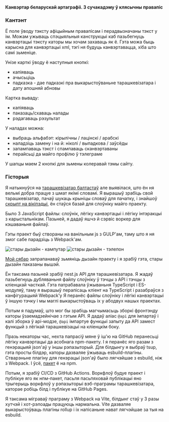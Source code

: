 #### Канвэртар беларускай артаграфіі. З сучакадэму ў клясычны правапіс

### Кантэнт

Ё поле ўводу тэксту афіцыйным правапісам і перадвызначаны тэкст у ім.
Можам ужываць спэцыяльныя канструкцыі
каб пазьбегнуць канвэртацыі тэксту каторы мы хочам захаваць як ё.
Гэта можа быць карысна для канвэртацыі xml,
тэгі ня будуць канвэртавацца, хіба што самі зьменіце.

Унізе карткі ўводу ё наступныя кнопкі:
- капіяваць
- ачысьціць
- падказка - дае падказкі пра выкарыстоўваньне тарашкевізатара і дату апошняй абновы

Картка вываду:
- капіяваць
- паказаць/схаваць налады
- рэдагаваць рэзультат

У наладах можна:
- выбраць альфабэт: кірылічны / лацінскі / арабскі
- наладзіць замену і на й: ніколі / выпадкова / заўсёды
- запампаваць тэкст і спампаваць сканвэртаваны
- перайсьці да майго профілю ў тэлеграме

У шапцы маем 2 кнопкі для зьмены колеравай тэмы сайту.

### Гісторыя

Я натыкнуўся на [тарашкевізатар балтастаў](https://baltoslav.eu/tar/index.php)
але выявілася, што ён ня вельмі добра працуе з шмат якімі словамі. Я вырашыў зрабіць свой тарашкевізатар,
пачаў шукаць крыніцы словаў для пачатку, і знайшоў
[скрыпт на вікіпэдыі](https://be-tarask.wikipedia.org/wiki/MediaWiki:Gadget-nt.js),
ён стаўся базай для слоўніку майго праекту.

Было 3 JavaScript файлы: слоўнік, лёгіку канвэртацыі і лёгіку інтэракцыі з карыстальнікам.
Пазьней, я дадаў яшчэ й сэрвіс воркер для кэшаваньня файлаў.

Гэты праект быў створаны на ванільным js з GULP'ам, таму што я ня змог сабе парадзіць з Webpack'ам.

![стары дызайн - кампутар](@/old-desktop.jpg)
![стары дызайн - тэлепон](@/old-mobile.jpg)

[Мой сябар](https://github.com/nopears) запрапанаваў зьмяніць дызайн праекту
і я зрабіў гэта, стары дызайн паказаны вышэй.

Ён таксама пазьней зрабіў nest.js API для тарашкевізатара.
Я жадаў пазьбегнуць дубляваньня файлу слоўніку
ў тэчцы з API і тэчцы з кліенцкай часткай.
Гэта патрабавала ўжываньня TypeScript і ES-модуляў, таму я вырашыў
перапісаць кліент на TypeScript і разабраўся з канфігурацыяй Webpack'у
Я перанёс файлы слоўніку і лёгікі канвэртацыі ў іншую тэчку і
мы маглі выкарыстоўваць іх у абодвух нашых праектах.

Потым я падумаў, што мог бы зрабіць магчымасьць зборкі
фронтэнду каторы ўзаемадзейнічае з гэтым API.
Я дадаў аліас `@api` для імпартаў і калі зборка ў api-модзе,
`@api` імпартуе функцыі запыту да API замест функцый з лёгікай тарашкевізацыі
на кліенцкім боку.

Празь некаторы час, нехта папрасіў мяне ў іш'ю на GitHub перанесьці лёгіку
канвэртацыі да асобнага npm-пакету. І я перанёс яго разам з генэрацыяй json'аў
у іншы рэпазыторый. Для білдынгу я выбраў tsup, гэта просты білдэр, каторы
дазваляе ўжываць esbuild-плагіны. Стварэньне плагіну для генэрацыі json'аў
было лягчэйшае з esbuild, ніж з Webpack. І ўсё,
[пакет](https://www.npmjs.com/package/taraskevizer)
ё на npm.

Потым, я зрабіў CI/CD з GitHub Actions. Воркфлоў будуе праект і публікуе яго
як нпм-пакет, пасьля пасьпяховай публікацыі яно трыгерыць воркфлоў у
рэпазыторыі вэб-праграмы тарашкевізатара, каторае робіць білд і публікуе на
GitHub Pages.

Я таксама міграваў праграму з Webpack на Vite, білдынг стаў у 3 разы хутчэй і
хот-рэлоады працуюць нармальна. Vite дазваляе выкарыстоўваць плагіны rollup і
іх напісаньне нават лягчэйшае за тыя на esbuild.